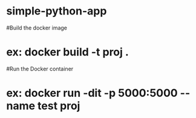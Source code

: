 # simple-python-app

#Build the docker image
#  ex: docker build -t proj .
#Run the Docker container

#  ex: docker run -dit -p 5000:5000 --name test proj
